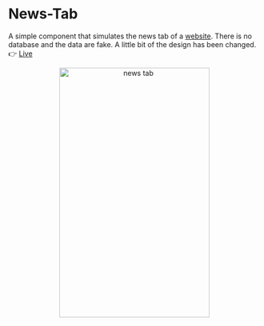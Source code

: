 # News-Tab

A simple component that simulates the news tab of a [website](www.varzesh.com). There is no database and the data are fake. A little bit of the design has been changed. 👉 [Live](https://sinadashti.github.io/News-Tab/)

<p align="center">
<img src="Screen-Recording-2021-07-21-at-00.28.49.gif"  alt="news tab" width="300" height="500">
</p>
